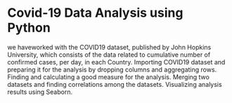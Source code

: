 
# Covid-19 Data Analysis using Python

we haveworked with the COVID19 dataset, published by John Hopkins University, which consists of the data related to cumulative number of confirmed cases, per day, in each Country.
Importing COVID19 dataset and preparing it for the analysis by dropping columns and aggregating rows.
Finding and calculating a good measure for the analysis.
Merging two datasets and finding correlations among the datasets.
Visualizing analysis results using Seaborn.

